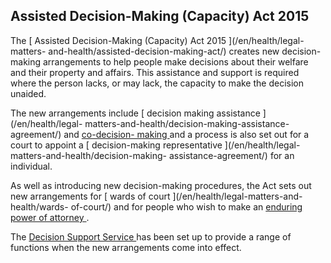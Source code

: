 ##  Assisted Decision-Making (Capacity) Act 2015

The [ Assisted Decision-Making (Capacity) Act 2015 ](/en/health/legal-matters-
and-health/assisted-decision-making-act/) creates new decision-making
arrangements to help people make decisions about their welfare and their
property and affairs. This assistance and support is required where the person
lacks, or may lack, the capacity to make the decision unaided.

The new arrangements include [ decision making assistance ](/en/health/legal-
matters-and-health/decision-making-assistance-agreement/) and [ co-decision-
making ](/en/health/legal-matters-and-health/co-decision-making-agreement/)
and a process is also set out for a court to appoint a [ decision-making
representative ](/en/health/legal-matters-and-health/decision-making-
assistance-agreement/) for an individual.

As well as introducing new decision-making procedures, the Act sets out new
arrangements for [ wards of court ](/en/health/legal-matters-and-health/wards-
of-court/) and for people who wish to make an [ enduring power of attorney
](/en/death/before-a-death/power-of-attorney/) .

The [ Decision Support Service ](https://decisionsupportservice.ie/) has been
set up to provide a range of functions when the new arrangements come into
effect.

